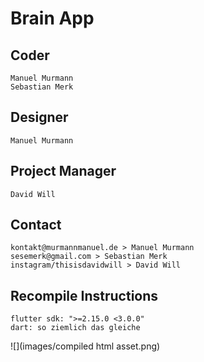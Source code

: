 # Brain App
## Coder
    Manuel Murmann
    Sebastian Merk

## Designer
    Manuel Murmann

## Project Manager
    David Will

## Contact 
    kontakt@murmannmanuel.de > Manuel Murmann
    sesemerk@gmail.com > Sebastian Merk
    instagram/thisisdavidwill > David Will

## Recompile Instructions
    flutter sdk: ">=2.15.0 <3.0.0"
    dart: so ziemlich das gleiche
![](images/compiled html asset.png)
